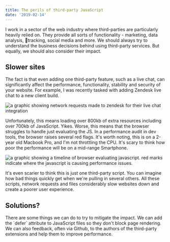 ```yaml
---
title: The perils of third-party JavaScript
date: '2019-02-14'
---
```

I work in a sector of the web industry where third-parties are particularly heavily relied on. They provide all sorts of functionality - marketing, data analysis, 🤔tracking, social media and more. We should always try to understand the business decisions behind using third-party services. But equally, we should also consider their impact.

## Slower sites

The fact is that even adding one third-party feature, such as a live chat, can significantly affect the performance, functionality, stability and security of your website. For example, I was recently tasked with adding Zendesk live chat to a new client build.

![a graphic showing network requests made to zendesk for their live chat integration](/images/uploads/screen-shot-2019-02-14-at-12.35.06.png)

Unfortunately, this means loading over 800kb of extra resources including over 700kb of JavaScript. Yikes. Worse, this means that the browser struggles to handle just evaluating the JS. In a performance audit in dev tools, the browser raises several red flags. It's worth noting, this is on a 2-year old Macbook Pro, and I'm not throttling the CPU. It's scary to think how poor the performance will be on a mid-range Smartphone.

![a graphic showing a timeline of browser evaluating javascript. red marks indicate where the javascript is causing performance issues.](/images/uploads/screen-shot-2019-02-14-at-12.38.23.png)

It's even scarier to think this is just one third-party script. You can imagine how bad things quickly get when we're pulling in several others. All these scripts, network requests and files considerably slow websites down and create a poorer user experience.

## Solutions?

There are some things we can do to try to mitigate the impact. We can add the \`defer\` attribute to JavaScript files so they don't block page rendering. We can also feedback, often via Github, to the authors of the third-party extensions and help them to improve performance.
